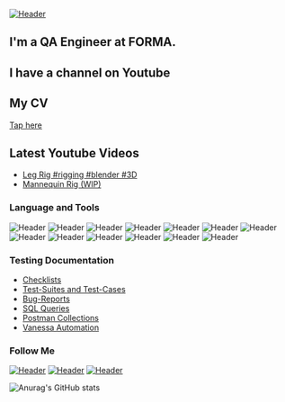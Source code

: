 [![Header](https://github.com/Eu-Ti/Eu-Ti/blob/main/assets/header.png)](https://www.artstation.com/eugene_tim)
## I'm a QA Engineer at FORMA. 
## I have a channel on Youtube
## My CV
[Tap here](https://drive.google.com/drive/folders/1IylRN6uPyi8ypqTF0dyK4u6FhOsWt-Kp?usp=sharing/)

## Latest Youtube Videos

<!-- YOUTUBE:START -->
- [Leg Rig #rigging #blender #3D](https://www.youtube.com/watch?v=yD536aHdc8g)
- [Mannequin Rig &lpar;WIP&rpar;][def]
<!-- YOUTUBE:END -->

### Language and Tools
![Header](https://img.shields.io/badge/Postman-090909?style=for-the-badge&logo=postman&logoColor=f76935)
![Header](https://img.shields.io/badge/Swagger-090909?style=for-the-badge&logo=swagger&logoColor=7ede2b)
![Header](https://img.shields.io/badge/Github-090909?style=for-the-badge&logo=github&logoColor=8cc4d7)
![Header](https://img.shields.io/badge/Jenkins-090909?style=for-the-badge&logo=jenkins&logoColor=f7f7f7)
![Header](https://img.shields.io/badge/MySQL-090909?style=for-the-badge&logo=mysql&logoColor=00618a)
![Header](https://img.shields.io/badge/DevTools-090909?style=for-the-badge&logo=googlechrome&logoColor=2674f2)
![Header](https://img.shields.io/badge/AndroidStudio-090909?style=for-the-badge&logo=androidstudio&logoColor=3ad07d)
![Header](https://img.shields.io/badge/CharlesProxy-090909?style=for-the-badge&logo=charlesproxy&logoColor=8cc4d7)
![Header](https://img.shields.io/badge/Blender-090909?style=for-the-badge&logo=Blender&logoColor=e87d0d)
![Header](https://img.shields.io/badge/Substance_3D_Painter-090909?style=for-the-badge&logo=Adobe&logoColor=97E742)
![Header](https://img.shields.io/badge/Marmoset_Toolbag-090909?style=for-the-badge&logo=Marmoset&logoColor=97E742)
![Header](https://img.shields.io/badge/Python-090909?style=for-the-badge&logo=Python&logoColor=FFDB54)
![Header](https://img.shields.io/badge/Vanessa-090909?style=for-the-badge&logo=Vanessa&logoColor=3B72A2)


### Testing Documentation

- [Checklists](https://github.com/Eu-Ti/Checklists.git)
- [Test-Suites and Test-Cases](https://github.com/Eu-Ti/Test-Cases.git)
- [Bug-Reports](https://github.com/Eu-Ti/Bug-Reports.git)
- [SQL Queries](https://github.com/Eu-Ti/SQL-Queries.git)
- [Postman Collections](https://github.com/Eu-Ti/Postman.git)
- [Vanessa Automation](https://github.com/Eu-Ti/vanessa-automation.git)

### Follow Me
[![Header](https://img.shields.io/badge/Youtube-090909?style=for-the-badge&logo=youtube&logoColor=f70000)](https://www.youtube.com/channel/UCXeLulIJ2qAbpcuKfKluQ_g)
[![Header](https://img.shields.io/badge/Telegram-090909?style=for-the-badge&logo=telegram&logoColor=31a5db)](https://t.me/Eu_Ti)
[![Header](https://img.shields.io/badge/Linkedin-090909?style=for-the-badge&logo=linkedin&logoColor=0073b1)](https://www.linkedin.com/in/eugene-timko/)

![Anurag's GitHub stats](https://github-readme-stats.vercel.app/api?username=Eu-Ti&show_icons=true&theme=radical)

[def]: https://www.youtube.com/shorts/dkAfp1cZW-8